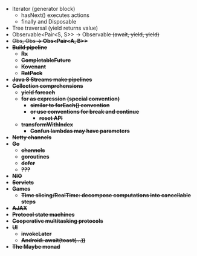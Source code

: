 * Iterator (generator block)
  * hasNext() executes actions
  * finally and Disposable
* Tree traversal (yield returns value)
* Observable<Pair<S, S>> -> Observable<S> (await, yield, yield)
* Obs<A>, Obs<B> -> Obs<Pair<A, B>>
* Build pipeline
  * Rx
  * CompletableFuture
  * Kovenant
  * RatPack
* Java 8 Streams make pipelines
* Collection comprehensions
  * yield foreach
  * for as expression (special convention)
    * similar to forEach() convention
    * or use conventions for break and continue
      * reset API
  * transformWithIndex
    * Confun lambdas may have parameters
* Netty channels
* Go
  * channels
  * goroutines
  * defer
  * ???
* NIO
* Servlets
* Games
  * Time slicing/RealTime: decompose computations into cancellable steps
* AJAX
* Protocol state machines
* Cooperative multitasking protocols
* UI
  * invokeLater
  * Android: await(toast(...))
* The Maybe monad 